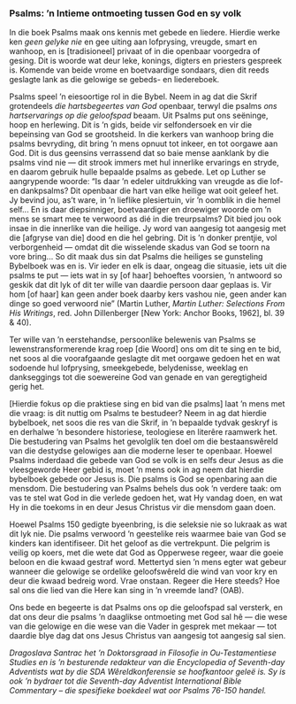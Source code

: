 ### Psalms: ’n Intieme ontmoeting tussen God en sy volk

In die boek Psalms maak ons kennis met gebede en liedere. Hierdie werke ken _geen gelyke nie_ en gee uiting aan lofprysing, vreugde, smart en wanhoop, en is [tradisioneel] privaat of in die openbaar voorgedra of gesing. Dit is woorde wat deur leke, konings, digters en priesters gespreek is. Komende van beide vrome en boetvaardige sondaars, dien dit reeds geslagte lank as die gelowige se gebeds- en liedereboek.

Psalms speel ’n eiesoortige rol in die Bybel. Neem in ag dat die Skrif grotendeels _die hartsbegeertes van God_ openbaar, terwyl die psalms _ons hartservarings op die geloofspad_ beaam. Uit Psalms put ons seëninge, hoop en herlewing. Dit is ’n gids, beide vir selfondersoek en vir die bepeinsing van God se grootsheid. In die kerkers van wanhoop bring die psalms bevryding, dit bring ’n mens opnuut tot inkeer, en tot oorgawe aan God. Dit is dus geensins verrassend dat so baie mense aanklank by die psalms vind nie — dit strook immers met hul innerlike ervarings en stryde, en daarom gebruik hulle bepaalde psalms as gebede. Let op Luther se aangrypende woorde: “Is daar ’n edeler uitdrukking van vreugde as die lof- en dankpsalms? Dit openbaar die hart van elke heilige wat ooit geleef het. Jy bevind jou, as’t ware, in ’n lieflike plesiertuin, vir ’n oomblik in die hemel self... En is daar diepsinniger, boetvaardiger en droewiger woorde om ’n mens se smart mee te verwoord as dié in die treurpsalms? Dit bied jou ook insae in die innerlike van die heilige. Jy word van aangesig tot aangesig met die [afgryse van die] dood en die hel gebring. Dit is ’n donker prentjie, vol verborgenheid — omdat dit die wisselende skadus van God se toorn na vore bring... So dit maak dus sin dat Psalms die heiliges se gunsteling Bybelboek was en is. Vir ieder en elk is daar, ongeag die situasie, iets uit die psalms te put — iets wat in sy [of haar] behoeftes voorsien, ’n antwoord so geskik dat dit lyk of dit ter wille van daardie persoon daar geplaas is. Vir hom [of haar] kan geen ander boek daarby kers vashou nie, geen ander kan dinge so goed verwoord nie” (Martin Luther, _Martin Luther: Selections From His Writings_, red. John Dillenberger [New York: Anchor Books, 1962], bl. 39 & 40).

Ter wille van ’n eerstehandse, persoonlike belewenis van Psalms se lewenstransformerende krag roep [die Woord] ons om dit te sing en te bid, net soos al die voorafgaande geslagte dit met oorgawe gedoen het en wat sodoende hul lofprysing, smeekgebede, belydenisse, weeklag en dankseggings tot die soewereine God van genade en van geregtigheid gerig het.

[Hierdie fokus op die praktiese sing en bid van die psalms] laat ’n mens met die vraag: is dit nuttig om Psalms te bestudeer? Neem in ag dat hierdie bybelboek, net soos die res van die Skrif, in ’n bepaalde tydvak geskryf is en derhalwe ’n besondere historiese, teologiese en literêre raamwerk het. Die bestudering van Psalms het gevolglik ten doel om die bestaanswêreld van die destydse gelowiges aan die moderne leser te openbaar. Hoewel Psalms inderdaad die gebede van God se volk is en selfs deur Jesus as die vleesgeworde Heer gebid is, moet ’n mens ook in ag neem dat hierdie bybelboek gebede oor Jesus is. Die psalms is God se openbaring aan die mensdom. Die bestudering van Psalms behels dus ook ’n verdere taak: om vas te stel wat God in die verlede gedoen het, wat Hy vandag doen, en wat Hy in die toekoms in en deur Jesus Christus vir die mensdom gaan doen.

Hoewel Psalms 150 gedigte byeenbring, is die seleksie nie so lukraak as wat dit lyk nie. Die psalms verwoord ’n geestelike reis waarmee baie van God se kinders kan identifiseer. Dit het geloof as die vertrekpunt. Die pelgrim is veilig op koers, met die wete dat God as Opperwese regeer, waar die goeie beloon en die kwaad gestraf word. Mettertyd sien ’n mens egter wat gebeur wanneer die gelowige se ordelike geloofswêreld die wind van voor kry en deur die kwaad bedreig word. Vrae onstaan. Regeer die Here steeds? Hoe sal ons die lied van die Here kan sing in ’n vreemde land? (OAB).

Ons bede en begeerte is dat Psalms ons op die geloofspad sal versterk, en dat ons deur die psalms ’n daaglikse ontmoeting met God sal hê — die wese van die gelowige en die wese van die Vader in gesprek met mekaar — tot daardie blye dag dat ons Jesus Christus van aangesig tot aangesig sal sien.

_Dragoslava Santrac het ’n Doktorsgraad in Filosofie in Ou-Testamentiese Studies en is ’n besturende redakteur van die Encyclopedia of Seventh-day Adventists wat by die SDA Wêreldkonferensie se hoofkantoor geleë is. Sy is ook ’n bydraer tot die Seventh-day Adventist International Bible Commentary – die spesifieke boekdeel wat oor Psalms 76-150 handel._